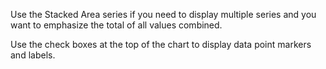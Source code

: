 Use the Stacked Area series if you need to display multiple series and you want to emphasize the total of all values combined. 

Use the check boxes at the top of the chart to display data point markers and labels.
